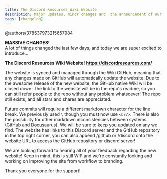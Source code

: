 ```yaml
---
title: The Discord Resources Wiki Website
description: Major updates, minor changes and  the announcement of our brand new website.
tags: [changelog]
---
```


@authors/378537973215657984

__**MASSIVE CHANGES!**__  
A lot of things changed the last few days, and today we are super excited to introduce...

**The Discord Resources Wiki Website!** 
**https://discordresources.com/**

The website is synced and managed through the Wiki GitHub, meaning that any changes made on GitHub will automatically update the website! Due to the awesome release of the new website, the GitHub native Wiki will be closed down. 
The link to the website will be in the repo's readme, so you can still refer people to the repo without any problem whatsoever! The repo still exists, and all stars and shares are appreciated.

<!-- truncate -->

Future commits will require a different markdown character for the line break. We previously used `\` though you must now use `<br/>`. There is also the possibility for other markdown inconsistencies between systems (GitHub and Docusaurus). We will be sure to keep you updated on any we find. 
The website has links to this Discord server and the GitHub repository in the top right corner, you can also append /github or /discord onto the website URL to access the GitHub repository or discord server! 

We are looking forward to hearing all of your feedback regarding the new website!
Keep in mind, this is still WIP and we're constantly looking and working on improving the site from workflow to branding.


Thank you everyone for the support!
